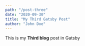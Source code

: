 ```yaml
---
path: "/post-three"
date: "2020-09-30"
title: "My Third Gatsby Post"
author: "John Doe"
---
```


This is my **Third blog** post in Gatsby
